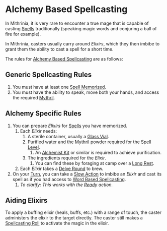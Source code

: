# Alchemy Based Spellcasting

In Mithrinia, it is very rare to encounter a true mage that is capable of casting [Spells](../Spells.md) traditionally (speaking magic words and conjuring a ball of fire for example).

In Mithrinia, casters usually carry around *Elixirs*, which they then imbibe to grant them the ability to cast a spell for a short time.

The rules for [Alchemy Based Spellcasting](Alchemy%20Based%20Spellcasting.md) are as follows:

## Generic Spellcasting Rules

1. You must have at least one [Spell Memorized](../Spell%20Memorization.md).
2. You must have the ability to speak, move both your hands, and access the required [Mythril](../../Mythril.md).

## Alchemy Specific Rules

1. You can prepare *Elixirs* for [Spells](../Spells.md) you have memorized.
	1. Each *Elixir* needs:
		1. A sterile container, usually a [Glass Vial](../../../Items%20and%20Gear/Gear/10%20Coins/Glass%20Vial.md).
		2. Purified water and the [Mythril](../../Mythril.md) powder required for the [Spell Level](../../Spells/Spell%20Level.md).
			1. An [Alchemist Kit](../../../Items%20and%20Gear/Gear/50%20Coins/Alchemist%20Kit.md) or similar is required to achieve purification.
		3. The ingredients required for the *Elixir*.
			1. You can find these by foraging at camp over a [Long Rest](../../../Game%20Procedures/Core%20Procedures/Resting.md#Long%20Rest).
	2. Each *Elixir* takes a [Delve Round](../../../Game%20Procedures/Core%20Procedures/Round.md#Delve%20Round) to brew.
2. On your [Turn](../../../Game%20Procedures/Core%20Procedures/Turn.md), you can take a [Slow Action](../../../Game%20Procedures/Core%20Procedures/Action.md#Slow%20Action) to imbibe an *Elixir* and cast its spell as if you had access to [Word Based Spellcasting](Word%20Based%20Spellcasting.md).
	1. *To clarify: This works with the [Ready](../../../Game%20Procedures/Combat/Reaction.md#Ready) action.*

## Aiding Elixirs

To apply a buffing elixir (heals, buffs, etc.) with a range of touch, the caster administers the elixir to the target directly. The caster still makes a [Spellcasting Roll](../Spellcasting.md#The%20Spellcasting%20Roll) to activate the magic in the elixir.
